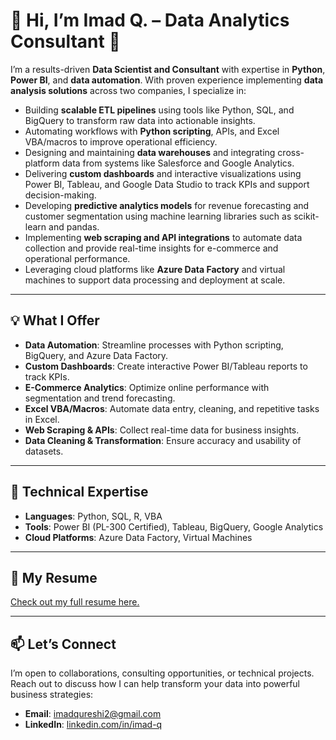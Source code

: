 # 👋 Hi, I’m Imad Q. – Data Analytics Consultant 🚀

I’m a results-driven **Data Scientist and Consultant** with expertise in **Python**, **Power BI**, and **data automation**. With proven experience implementing **data analysis solutions** across two companies, I specialize in:
- Building **scalable ETL pipelines** using tools like Python, SQL, and BigQuery to transform raw data into actionable insights.
- Automating workflows with **Python scripting**, APIs, and Excel VBA/macros to improve operational efficiency.
- Designing and maintaining **data warehouses** and integrating cross-platform data from systems like Salesforce and Google Analytics.
- Delivering **custom dashboards** and interactive visualizations using Power BI, Tableau, and Google Data Studio to track KPIs and support decision-making.
- Developing **predictive analytics models** for revenue forecasting and customer segmentation using machine learning libraries such as scikit-learn and pandas.
- Implementing **web scraping and API integrations** to automate data collection and provide real-time insights for e-commerce and operational performance.
- Leveraging cloud platforms like **Azure Data Factory** and virtual machines to support data processing and deployment at scale.

---

## 💡 What I Offer  
- **Data Automation**: Streamline processes with Python scripting, BigQuery, and Azure Data Factory.  
- **Custom Dashboards**: Create interactive Power BI/Tableau reports to track KPIs.  
- **E-Commerce Analytics**: Optimize online performance with segmentation and trend forecasting.  
- **Excel VBA/Macros**: Automate data entry, cleaning, and repetitive tasks in Excel.  
- **Web Scraping & APIs**: Collect real-time data for business insights.  
- **Data Cleaning & Transformation**: Ensure accuracy and usability of datasets.

---

## 🔧 Technical Expertise  
- **Languages**: Python, SQL, R, VBA
- **Tools**: Power BI (PL-300 Certified), Tableau, BigQuery, Google Analytics  
- **Cloud Platforms**: Azure Data Factory, Virtual Machines  

---

## 📄 My Resume  
[Check out my full resume here.](https://github.com/imadq/Consulting/blob/main/Resume.pdf)

---

## 📫 Let’s Connect  
I’m open to collaborations, consulting opportunities, or technical projects. Reach out to discuss how I can help transform your data into powerful business strategies:  
- **Email**: [imadqureshi2@gmail.com](mailto:imadqureshi2@gmail.com)  
- **LinkedIn**: [linkedin.com/in/imad-q](https://www.linkedin.com/in/imad-qureshi-811854208/)
